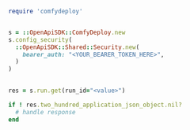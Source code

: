 <!-- Start SDK Example Usage [usage] -->
```ruby
require 'comfydeploy'


s = ::OpenApiSDK::ComfyDeploy.new
s.config_security(
  ::OpenApiSDK::Shared::Security.new(
    bearer_auth: "<YOUR_BEARER_TOKEN_HERE>",
  )
)

    
res = s.run.get(run_id="<value>")

if ! res.two_hundred_application_json_object.nil?
  # handle response
end

```
<!-- End SDK Example Usage [usage] -->